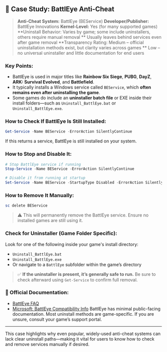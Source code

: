 ## 🎯 Case Study: BattlEye Anti-Cheat

> **Anti-Cheat System:** BattlEye (BEService)
> **Developer/Publisher:** BattlEye Innovations
> **Kernel-Level:** Yes (for many supported games)
> \*\*Uninstall Behavior: Varies by game; some include uninstallers, others require manual removal  \*\* Usually leaves behind services even after game removal
> \*\*Transparency Rating: Medium – official uninstallation methods exist, but clarity varies across games  \*\* Low – no universal uninstaller and little documentation for end users

### Key Points:

* BattlEye is used in major titles like **Rainbow Six Siege**, **PUBG**, **DayZ**, **ARK: Survival Evolved**, and **Battlefield**.
* It typically installs a Windows service called `BEService`, which **often remains even after uninstalling the game**.
* Some games do include an **uninstaller batch file** or EXE inside their install folders—such as `Uninstall_BattlEye.bat` or `Uninstall_BattlEye.exe`.

### How to Check If BattlEye Is Still Installed:

```powershell
Get-Service -Name BEService -ErrorAction SilentlyContinue
```

If this returns a service, BattlEye is still installed on your system.

### How to Stop and Disable It:

```powershell
# Stop BattlEye service if running
Stop-Service -Name BEService -ErrorAction SilentlyContinue

# Disable it from running at startup
Set-Service -Name BEService -StartupType Disabled -ErrorAction SilentlyContinue
```

### How to Remove It Manually:

```powershell
sc delete BEService
```

> ⚠️ This will permanently remove the BattlEye service. Ensure no installed games are still using it.

### Check for Uninstaller (Game Folder Specific):

Look for one of the following inside your game's install directory:

* `Uninstall_BattlEye.bat`
* `Uninstall_BattlEye.exe`
* Or navigate to a `BattlEye` subfolder within the game’s directory

> ✅ **If the uninstaller is present, it’s generally safe to run.** Be sure to check afterward using `Get-Service` to confirm full removal.

### 📄 Official Documentation:

* [BattlEye FAQ](https://www.battleye.com/support/faq/)
* [Microsoft: BattlEye Compatibility Info](https://support.microsoft.com/en-us/windows/older-versions-of-battleye-software-may-not-be-compatible-with-windows-10-version-1903-26ad3ec8-e5af-c0e2-ac70-df7c4a0aca4c)
  BattlEye has minimal public-facing documentation. Most uninstall methods are game-specific. If you are unsure, consult your game’s support portal.

---

This case highlights why even popular, widely-used anti-cheat systems can lack clear uninstall paths—making it vital for users to know how to check and remove services manually if desired.
